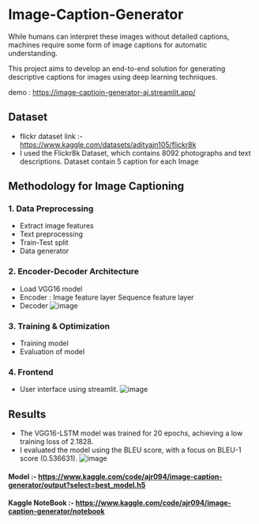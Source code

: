 # Image-Caption-Generator

While humans can interpret these images without detailed captions, machines require some form of image captions for automatic understanding.

This project aims to develop an end-to-end solution for generating descriptive captions for images using deep learning techniques.

demo : https://image-captioin-generator-aj.streamlit.app/

## Dataset
- flickr dataset link :- https://www.kaggle.com/datasets/adityajn105/flickr8k
- I used the Flickr8k Dataset, which contains 8092 photographs and text descriptions. Dataset contain 5 caption for each Image

## Methodology for Image Captioning

### 1. Data Preprocessing
- Extract image features
- Text preprocessing
- Train-Test split
- Data generator

### 2. Encoder-Decoder Architecture
- Load VGG16 model
- Encoder : 
       Image feature layer
       Sequence feature layer
- Decoder
  ![image](https://github.com/AJlearner46/Image-Caption-Generator/assets/99804336/803e22b8-1536-40af-bf5a-06ca78e5c405)


### 3. Training & Optimization
- Training model
- Evaluation of model

### 4. Frontend
- User interface using streamlit.
 ![image](https://github.com/AJlearner46/Image-Caption-Generator/assets/99804336/5002201c-47b3-4946-90d4-8b9022590058)


## Results
- The VGG16-LSTM model was trained for 20 epochs, achieving a low training loss of 2.1828.
- I evaluated the model using the BLEU score, with a focus on BLEU-1 score (0.536631).
 ![image](https://github.com/AJlearner46/Image-Caption-Generator/assets/99804336/2629f4da-0290-4d1d-a0dc-d90135f1288f)




#### Model :- https://www.kaggle.com/code/ajr094/image-caption-generator/output?select=best_model.h5
#### Kaggle NoteBook :- https://www.kaggle.com/code/ajr094/image-caption-generator/notebook
